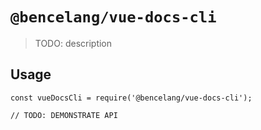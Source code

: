 # `@bencelang/vue-docs-cli`

> TODO: description

## Usage

```
const vueDocsCli = require('@bencelang/vue-docs-cli');

// TODO: DEMONSTRATE API
```
